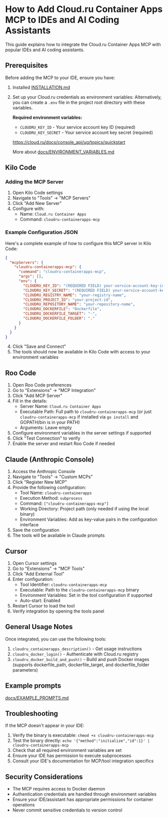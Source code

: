 # How to Add Cloud.ru Container Apps MCP to IDEs and AI Coding Assistants

This guide explains how to integrate the Cloud.ru Container Apps MCP with popular IDEs and AI coding assistants.

## Prerequisites

Before adding the MCP to your IDE, ensure you have:

1. Installed  [INSTALLATION.md](INSTALLATION.md)
2. Set up your Cloud.ru credentials as environment variables:
   Alternatively, you can create a `.env` file in the project root directory with these variables.
   
   **Required environment variables:**
   - `CLOUDRU_KEY_ID` - Your service account key ID (required)
   - `CLOUDRU_KEY_SECRET` - Your service account key secret (required)
   
   https://cloud.ru/docs/console_api/ug/topics/quickstart

   More about [docs/ENVIRONMENT_VARIABLES.md](ENVIRONMENT_VARIABLES.md)   

## Kilo Code

### Adding the MCP Server

1. Open Kilo Code settings
2. Navigate to "Tools" → "MCP Servers"
3. Click "Add New Server"
4. Configure with:
   - Name: `Cloud.ru Container Apps`
   - Command: `cloudru-containerapps-mcp`

### Example Configuration JSON

Here's a complete example of how to configure this MCP server in Kilo Code:

```json
{
  "mcpServers": {
    "cloudru-containerapps-mcp": {
      "command": "cloudru-containerapps-mcp",
      "args": [],
      "env": {
        "CLOUDRU_KEY_ID": "(REQUIRED FIELD) your-service-account-key-id",
        "CLOUDRU_KEY_SECRET": "(REQUIRED FIELD) your-service-account-key-secret",
        "CLOUDRU_REGISTRY_NAME": "your-registry-name",
        "CLOUDRU_PROJECT_ID": "your-project-id",
        "CLOUDRU_REPOSITORY_NAME": "your-repository-name",
        "CLOUDRU_DOCKERFILE": "Dockerfile",
        "CLOUDRU_DOCKERFILE_TARGET": "-",
        "CLOUDRU_DOCKERFILE_FOLDER": "."
      }
    }
  }
}
```

4. Click "Save and Connect"
5. The tools should now be available in Kilo Code with access to your environment variables

## Roo Code

1. Open Roo Code preferences
2. Go to "Extensions" → "MCP Integration"
3. Click "Add MCP Server"
4. Fill in the details:
   - Server Name: `Cloud.ru Container Apps`
   - Executable Path: Full path to `cloudru-containerapps-mcp` (or just `cloudru-containerapps-mcp` if installed via `go install` and GOPATH/bin is in your PATH)
   - Arguments: Leave empty
5. Configure environment variables in the server settings if supported
6. Click "Test Connection" to verify
7. Enable the server and restart Roo Code if needed

## Claude (Anthropic Console)

1. Access the Anthropic Console
2. Navigate to "Tools" → "Custom MCPs"
3. Click "Register New MCP"
4. Provide the following configuration:
   - Tool Name: `cloudru-containerapps`
   - Execution Method: `subprocess`
   - Command: `["cloudru-containerapps-mcp"]`
   - Working Directory: Project path (only needed if using the local binary)
   - Environment Variables: Add as key-value pairs in the configuration interface
5. Save the configuration
6. The tools will be available in Claude prompts

## Cursor

1. Open Cursor settings
2. Go to "Extensions" → "MCP Tools"
3. Click "Add External Tool"
4. Enter configuration:
   - Tool Identifier: `cloudru-containerapps-mcp`
   - Executable: Path to the `cloudru-containerapps-mcp` binary
   - Environment Variables: Set in the tool configuration if supported
   - Auto-start: Enabled
5. Restart Cursor to load the tool
6. Verify integration by opening the tools panel

## General Usage Notes

Once integrated, you can use the following tools:

1. `cloudru_containerapps_description()` - Get usage instructions
2. `cloudru_docker_login()` - Authenticate with Cloud.ru registry
3. `cloudru_docker_build_and_push()` - Build and push Docker images (supports dockerfile_path, dockerfile_target, and dockerfile_folder parameters)

## Example prompts
[docs/EXAMPLE_PROMPTS.md](EXAMPLE_PROMPTS.md)

## Troubleshooting

If the MCP doesn't appear in your IDE:

1. Verify the binary is executable: `chmod +x cloudru-containerapps-mcp`
2. Test the binary directly: `echo '{"method":"initialize","id":1}' | cloudru-containerapps-mcp`
3. Check that all required environment variables are set
4. Ensure your IDE has permission to execute subprocesses
5. Consult your IDE's documentation for MCP/tool integration specifics

## Security Considerations

- The MCP requires access to Docker daemon
- Authentication credentials are handled through environment variables
- Ensure your IDE/assistant has appropriate permissions for container operations
- Never commit sensitive credentials to version control
